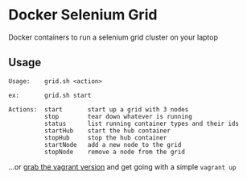 # Docker Selenium Grid

Docker containers to run a selenium grid cluster on your laptop

## Usage

	Usage:    grid.sh <action>
	
	ex:       grid.sh start
	
	Actions:  start       start up a grid with 3 nodes
	          stop        tear down whatever is running
	          status      list running container types and their ids
	          startHub    start the hub container
	          stopHub     stop the hub container
	          startNode   add a new node to the grid
	          stopNode    remove a node from the grid


...or [grab the vagrant version](https://github.com/benschw/vagrant-selenium-grid) 
and get going with a simple `vagrant up`
